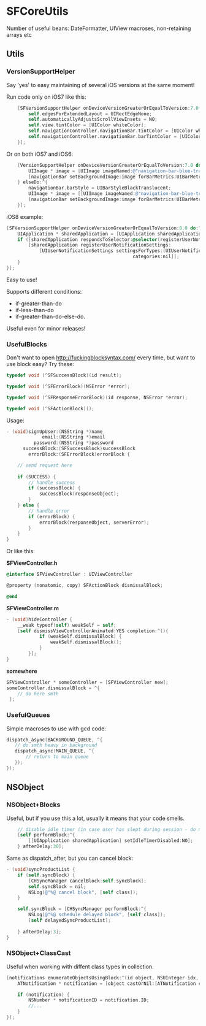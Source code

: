 # SFCoreUtils

Number of useful beans: DateFormatter, UIView macroses, non-retaining arrays etc


## Utils


### VersionSupportHelper
Say 'yes' to easy maintaining of several iOS versions at the same moment!

Run code only on iOS7 like this:

``` objective-c
    [SFVersionSupportHelper onDeviceVersionGreaterOrEqualToVersion:7.0 do:^{
        self.edgesForExtendedLayout = UIRectEdgeNone;
        self.automaticallyAdjustsScrollViewInsets = NO;
        self.view.tintColor = [UIColor whiteColor];
        self.navigationController.navigationBar.tintColor = [UIColor whiteColor];
        self.navigationController.navigationBar.barTintColor = [UIColor whiteColor];
    }];
```

Or on both iOS7 and iOS6:

``` objective-c
    [VersionSupportHelper onDeviceVersionGreaterOrEqualToVersion:7.0 do:^{
        UIImage * image = [UIImage imageNamed:@"navigation-bar-blue-transparent-ios7"];
        [navigationBar setBackgroundImage:image forBarMetrics:UIBarMetricsDefault];
    } elseDo:^{
        navigationBar.barStyle = UIBarStyleBlackTranslucent;
        UIImage * image = [[UIImage imageNamed:@"navigation-bar-blue-transparent"] resizableImageWithCapInsets:UIEdgeInsetsMake(0, 8, 0, 8)];
        [navigationBar setBackgroundImage:image forBarMetrics:UIBarMetricsDefault];
    }];
```

iOS8 example:

``` objective-c
[SFVersionSupportHelper onDeviceVersionGreaterOrEqualToVersion:8.0 do:^{
    UIApplication * sharedApplication = [UIApplication sharedApplication];
    if ([sharedApplication respondsToSelector:@selector(registerUserNotificationSettings:)]) {
        [sharedApplication registerUserNotificationSettings:
            [UIUserNotificationSettings settingsForTypes:(UIUserNotificationTypeBadge | UIUserNotificationTypeAlert | UIRemoteNotificationTypeSound)
                                              categories:nil]];
    }
}];
```

Easy to use! 

Supports different conditions:
* if-greater-than-do
* if-less-than-do 
* if-greater-than-do-else-do.

Useful even for minor releases!


### UsefulBlocks

Don't want to open http://fuckingblocksyntax.com/ every time, but want to use block easy? Try these:

``` objective-c
typedef void (^SFSuccessBlock)(id result);

typedef void (^SFErrorBlock)(NSError *error);

typedef void (^SFResponseErrorBlock)(id response, NSError *error);

typedef void (^SFActionBlock)();
```

Usage:

``` objective-c
- (void)signUpUser:(NSString *)name
             email:(NSString *)email
          password:(NSString *)password
      successBlock:(SFSuccessBlock)successBlock
        errorBlock:(SFErrorBlock)errorBlock {

    // send request here
    
    if (SUCCESS) {
    	// handle success
    	if (successBlock) {
    		successBlock(responseObject);
    	}	
    } else {
    	// handle error
        if (errorBlock) {
            errorBlock(responseObject, serverError);
        }
    }
}
```

Or like this:

**SFViewController.h**

``` objective-c
@interface SFViewController : UIViewController

@property (nonatomic, copy) SFActionBlock dismissalBlock;

@end
```

**SFViewController.m**

``` objective-c
- (void)hideController {
 	__weak typeof(self) weakSelf = self;
	[self dismissViewControllerAnimated:YES completion:^(){
            if (weakSelf.dismissalBlock) {
                weakSelf.dismissalBlock();
            }
        }];
}
```

**somewhere**

``` objective-c
SFViewController * someController = [SFViewController new];
someController.dismissalBlock = ^{
	// do here smth
 };
 ```
 
 
### UsefulQueues
 
 Simple macroses to use with gcd code:
 
 ``` objective-c
 dispatch_async(BACKGROUND_QUEUE, ^{
    // do smth heavy in background
    dispatch_async(MAIN_QUEUE, ^{
    	// return to main queue
	});
 });
 ```
 
 
 
## NSObject

### NSObject+Blocks

Useful, but if you use this a lot, usually it means that your code smells.  

``` objective-c
	// disable idle timer (in case user has slept during session - do not waste battery)
 	[self performBlock:^{
     	[[UIApplication sharedApplication] setIdleTimerDisabled:NO];
    } afterDelay:30];
```

Same as dispatch_after, but you can cancel block:

``` objective-c
- (void)syncProductList {
    if (self.syncBlock) {
        [CHSyncManager cancelBlock:self.syncBlock];
        self.syncBlock = nil;
        NSLog(@"%@ cancel block", [self class]);
    }

    self.syncBlock = [CHSyncManager performBlock:^{
        NSLog(@"%@ schedule delayed block", [self class]);
        [self delayedSyncProductList];
        
    } afterDelay:3];
}
```


### NSObject+ClassCast

Useful when working with diffent class types in collection. 

``` objective-c
[notifications enumerateObjectsUsingBlock:^(id object, NSUInteger idx, BOOL * stop) {
	ATNotification * notification = [object castOrNil:[ATNotification class]];

	if (notification) {
		NSNumber * notificationID = notification.ID;
		//...
	}
}];
```